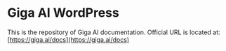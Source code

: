 # Giga AI WordPress

This is the repository of Giga AI documentation. Official URL is located at: [https://giga.ai/docs](https://giga.ai/docs)
